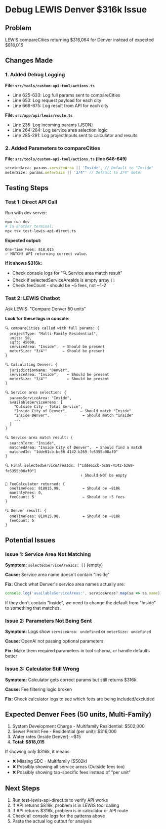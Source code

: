 # Debug LEWIS Denver $316k Issue

## Problem
LEWIS compareCities returning $316,064 for Denver instead of expected $818,015

## Changes Made

### 1. Added Debug Logging

**File: `src/tools/custom-api-tool/actions.ts`**
- Line 625-633: Log full params sent to compareCities
- Line 653: Log request payload for each city
- Line 669-675: Log result from API for each city

**File: `src/app/api/lewis/route.ts`**
- Line 235: Log incoming params (JSON)
- Line 264-284: Log service area selection logic
- Line 285-291: Log projectInputs sent to calculator and results

### 2. Added Parameters to compareCities

**File: `src/tools/custom-api-tool/actions.ts` (line 648-649)**
```typescript
serviceArea: params.serviceArea || 'Inside', // Default to "Inside"
meterSize: params.meterSize || '3/4"' // Default to 3/4" meter
```

## Testing Steps

### Test 1: Direct API Call
Run with dev server:
```bash
npm run dev
# In another terminal:
npx tsx test-lewis-api-direct.ts
```

**Expected output:**
```
One-Time Fees: 818,015
✅ MATCH! API returning correct value.
```

**If it shows $316k:**
- Check console logs for "🔍 Service area match result"
- Check if selectedServiceAreaIds is empty array `[]`
- Check feeCount - should be ~5 fees, not ~1-2

### Test 2: LEWIS Chatbot
Ask LEWIS: "Compare Denver 50 units"

**Look for these logs in console:**

```
🔍 compareCities called with full params: {
  projectType: "Multi-Family Residential",
  units: 50,
  sqft: 45000,
  serviceArea: "Inside",  ← Should be present
  meterSize: "3/4""       ← Should be present
}

🔍 Calculating Denver: {
  jurisdictionName: "Denver",
  serviceArea: "Inside",    ← Should be present
  meterSize: "3/4""         ← Should be present
}

🔍 Service area selection: {
  paramsServiceArea: "Inside",
  availableServiceAreas: [
    "Outside City - Total Service",
    "Inside City of Denver",      ← Should match "Inside"
    "Inside Denver",               ← Should match "Inside"
    ...
  ]
}

🔍 Service area match result: {
  searchTerm: "Inside",
  matchedArea: "Inside City of Denver",  ← Should find a match
  matchedId: "1dde61cb-bc88-4142-b269-fe5355b00af0"
}

🔍 Final selectedServiceAreaIds: ["1dde61cb-bc88-4142-b269-fe5355b00af0"]
                                  ↑ Should NOT be empty

🔧 FeeCalculator returned: {
  oneTimeFees: 818015.08,          ← Should be ~818k
  monthlyFees: 0,
  feeCount: 5                      ← Should be ~5 fees
}

🔍 Denver result: {
  oneTimeFees: 818015.08,          ← Should be ~818k
  feeCount: 5
}
```

## Potential Issues

### Issue 1: Service Area Not Matching
**Symptom:** `selectedServiceAreaIds: []` (empty)

**Cause:** Service area name doesn't contain "Inside"

**Fix:** Check what Denver's service area names actually are:
```typescript
console.log('availableServiceAreas:', serviceAreas?.map(sa => sa.name))
```

If they don't contain "Inside", we need to change the default from "Inside" to something that matches.

### Issue 2: Parameters Not Being Sent
**Symptom:** Logs show `serviceArea: undefined` or `meterSize: undefined`

**Cause:** OpenAI not passing optional parameters

**Fix:** Make them required parameters in tool schema, or handle defaults better

### Issue 3: Calculator Still Wrong
**Symptom:** Calculator gets correct params but still returns $316k

**Cause:** Fee filtering logic broken

**Fix:** Check calculator logs to see which fees are being included/excluded

## Expected Denver Fees (50 units, Multi-Family)

1. System Development Charge - Multifamily Residential: $502,000
2. Sewer Permit Fee - Residential (per unit): $316,000
3. Water rates (Inside Denver): ~$15
4. **Total: $818,015**

If showing only $316k, it means:
- ❌ Missing SDC - Multifamily ($502k)
- ❌ Possibly showing all service areas (Outside fees too)
- ❌ Possibly showing tap-specific fees instead of "per unit"

## Next Steps

1. Run test-lewis-api-direct.ts to verify API works
2. If API returns $818k, problem is in LEWIS tool calling
3. If API returns $316k, problem is in calculator or API route
4. Check all console logs for the patterns above
5. Paste the actual log output for analysis
